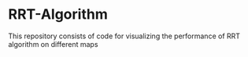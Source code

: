 # RRT-Algorithm
This repository consists of code for visualizing the performance of RRT algorithm on different maps
